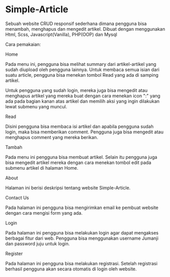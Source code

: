 # Simple-Article
Sebuah website CRUD responsif sederhana dimana pengguna bisa menambah, menghapus dan mengedit artikel. Dibuat dengan menggunakan Html, Scss, Javascript(Vanilla), PHP(OOP) dan Mysql

Cara pemakaian:

Home

Pada menu ini, pengguna bisa melihat summary dari artikel-artikel yang sudah diupload oleh pengguna lainnya. Untuk membaca semua isian dari suatu article, pengguna bisa menekan tombol Read yang ada di samping artikel.

Untuk pengguna yang sudah login, mereka juga bisa mengedit atau menghapus artikel yang mereka buat dengan cara menekan icon ":" yang ada pada bagian kanan atas artikel dan memilih aksi yang ingin dilakukan lewat submenu yang muncul.


Read

Disini pengguna bisa membaca isi artikel dan apabila pengguna sudah login, maka bisa memberikan comment. Pengguna juga bisa mengedit atau menghapus comment yang mereka berikan.


Tambah

Pada menu ini pengguna bisa membuat artikel. Selain itu pengguna juga bisa mengedit artikel mereka dengan cara menekan tombol edit pada submenu artikel di halaman Home.


About

Halaman ini berisi deskripsi tentang website Simple-Article.

Contact Us

Pada halaman ini pengguna bisa mengirimkan email ke pembuat website dengan cara mengisi form yang ada.


Login

Pada halaman ini pengguna bisa melakukan login agar dapat mengakses berbagai fitur dari web. Pengguna bisa menggunakan username Jumanji dan password juju untuk login.


Register

Pada halaman ini pengguna bisa melakukan registrasi. Setelah registrasi berhasil pengguna akan secara otomatis di login oleh website.
